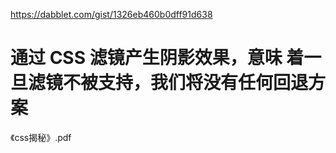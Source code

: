https://dabblet.com/gist/1326eb460b0dff91d638

# 通过 CSS 滤镜产生阴影效果，意味 着一旦滤镜不被支持，我们将没有任何回退方案


《css揭秘》.pdf
